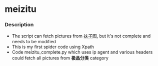 # meizitu
### Description
* The script can fetch pictures from [妹子图](http://www.meizitu.com), but it's not complete and needs to be modified
* This is my first spider code using Xpath
* Code meizitu_complete.py which uses ip agent and various headers could fetch all pictures from **极品分类** category
